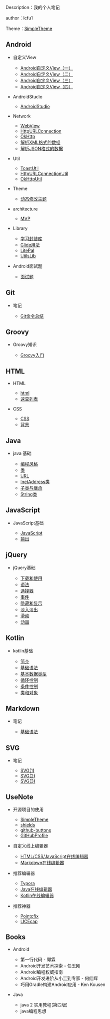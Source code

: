 Description：我的个人笔记

author：lcfu1

Theme：[SimpleTheme](https://github.com/lcfu1/SimpleTheme)

## Android

- 自定义View

  - [Android自定义View（一）](Android/CustomView/CustomView1.md)
  - [Android自定义View（二）](Android/CustomView/CustomView2.md)
  - [Android自定义View（三）](Android/CustomView/CustomView3.md)
  - [Android自定义View（四）](Android/CustomView/CustomView4.md)

- AndroidStudio

  - [AndroidStudio](Android/AndroidStudio/AndroidStudio.md)

- Network

  - [WebView](Android/Network/WebView.md)
  - [HttpURLConnection](Android/Network/HttpURLConnection.md)
  - [OkHttp](Android/Network/OkHttp.md)
  - [解析XML格式的数据](Android/Network/XML.md)
  - [解析JSON格式的数据](Android/Network/JSON.md)

- Util

  - [ToastUtil](Android/Util/ToastUtil.md)
  - [HttpURLConnectionUtil](Android/Util/HttpURLConnectionUtil.md)
  - [OkHttpUtil](Android/Util/OkHttpUtil.md)

- Theme

  - [动态修改主题](Android/Theme/setTheme.md)

- architecture

  - [MVP](Android/Architecture/MVP.md)

- Library

  - [学习封装库](Android/Library/LearnLib.md)
  - [Glide用法](Android/Library/Glide.md)
  - [LitePal](Android/Library/LitePal.md)
  - [UtilsLib](https://github.com/lcfu1/UtilsLib)

- Android面试题

  - [面试题](Android/Interview/interview.md)

## Git

- 笔记

  - [Git命令总结](Git/git1.md)

## Groovy

- Groovy知识

  - [Groovy入门](Groovy/Groovy.md)
  
## HTML

- HTML

  - [html](HTML/HTML.md)
  - [速查列表](HTML/html_QuickList.md)
  
- CSS

  - [CSS](HTML/CSS.md)
  - [背景](HTML/css_background.md)

## Java

- java 基础

  - [编程风格](Java/CodingStyle.md)
  - [类](Java/class.md)
  - [URL](Java/URL.md)
  - [InetAddress类](Java/InetAddress.md)
  - [子类与继承](Java/SubclassesAndInheritance.md)
  - [String类](Java/String.md)

## JavaScript

- JavaScript基础

  - [JavaScript](JavaScript/use.md)
  - [输出](JavaScript/output.md)

## jQuery

- jQuery基础

  - [下载和使用](jQuery/download-and-use.md)
  - [语法](jQuery/syntax.md)
  - [选择器](jQuery/selector.md)
  - [事件](jQuery/event.md)
  - [隐藏和显示](jQuery/HideShow.md)
  - [淡入淡出](jQuery/fade.md)
  - [滑动](jQuery/slide.md)
  - [动画](jQuery/animate.md)

## Kotlin

- kotlin基础

  - [简介](Kotlin/Kotlin.md)
  - [基础语法](Kotlin/BasicGrammar.md)
  - [基本数据类型](Kotlin/PrimaryDataType.md)
  - [循环控制](Kotlin/CycleControl.md)
  - [条件控制](Kotlin/ConditionControl.md)
  - [类和对象](Kotlin/class.md)

## Markdown

- 笔记

  - [基础语法](Markdown/markdown.md)

## SVG

- 笔记

  - [SVG(1)](SVG/SVG1.md)
  - [SVG(2)](SVG/SVG2.md)
  - [SVG(3)](SVG/SVG3.md)

## UseNote

- 开源项目的使用

  - [SimpleTheme](Use/SimpleThemeDescription.md)
  - [shields](Use/shieldsDescription.md)
  - [github-buttons](Use/github-buttonsDescription.md)
  - [GitHubProfile](Use/GitHubProfileDescription.md)

- 自定义线上编辑器

  - [HTML/CSS/JavaScript在线编辑器](Use/HCJDescription.md)
  - [Markdown在线编辑器](Use/MarkdownDescription.md)

- 推荐编辑器

  - [Typora](Use/TyporaDescription.md)
  - [Java在线编辑器](Use/JavaDescription.md)
  - [Kotlin在线编辑器](Use/KotlinDescription.md)

- 推荐神器

  - [Pointofix](Use/Pointofix.md)
  - [LICEcap](Use/LICEcap.md)

## Books

- Android

  - 第一行代码 - 郭霖
  - Android开发艺术探索 - 任玉刚
  - Android编程权威指南
  - Android开发进阶从小工到专家 - 何红辉
  - 巧用Gradle构建Android应用 - Ken Kousen

- Java

  - java 2 实用教程(第四版)
  - java编程思想
